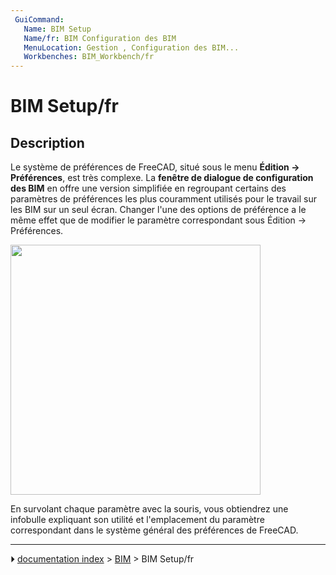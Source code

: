 ```yaml
---
 GuiCommand:
   Name: BIM Setup
   Name/fr: BIM Configuration des BIM
   MenuLocation: Gestion , Configuration des BIM...
   Workbenches: BIM_Workbench/fr
---
```


# BIM Setup/fr

## Description

Le système de préférences de FreeCAD, situé sous le menu **Édition -\> Préférences**, est très complexe. La **fenêtre de dialogue de configuration des BIM** en offre une version simplifiée en regroupant certains des paramètres de préférences les plus couramment utilisés pour le travail sur les BIM sur un seul écran. Changer l\'une des options de préférence a le même effet que de modifier le paramètre correspondant sous Édition -\> Préférences.

<img alt="" src=images/BIM_setup_screenshot.png  style="width:400px;">

En survolant chaque paramètre avec la souris, vous obtiendrez une infobulle expliquant son utilité et l\'emplacement du paramètre correspondant dans le système général des préférences de FreeCAD.



---
⏵ [documentation index](../README.md) > [BIM](BIM_Workbench.md) > BIM Setup/fr
